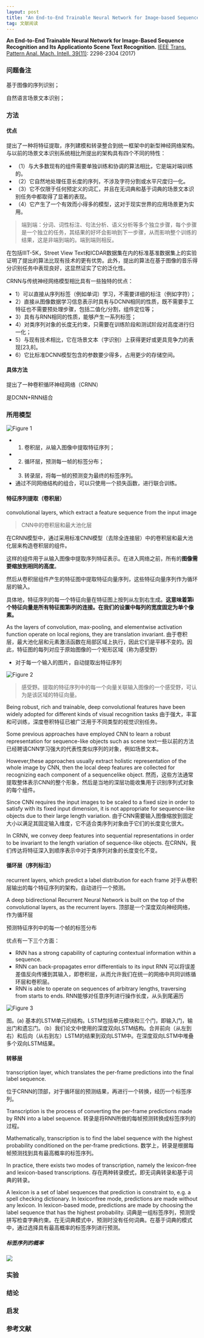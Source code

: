 ```yaml
---
layout: post
title: "An End-to-End Trainable Neural Network for Image-based Sequence Recognition and Its Application to Scene Text Recognition"
tag: 文献阅读
---
```


**An End-to-End Trainable Neural Network for Image-Based Sequence Recognition and Its Applicationto Scene Text Recognition.** [IEEE Trans. Pattern Anal. Mach. Intell. 39(11)](https://dblp.uni-trier.de/db/journals/pami/pami39.html#ShiBY17): 2298-2304 (2017)

### 问题备注

基于图像的序列识别；

自然语言场景文本识别；







### 方法

#### 优点

提出了一种将特征提取，序列建模和转录整合到统一框架中的新型神经网络架构。与以前的场景文本识别系统相比所提出的架构具有四个不同的特性：

- （1）与大多数现有的组件需要单独训练和协调的算法相比，它是端对端训练的。
- （2）它自然地处理任意长度的序列，不涉及字符分割或水平尺度归一化。
- （3）它不仅限于任何预定义的词汇，并且在无词典和基于词典的场景文本识别任务中都取得了显著的表现。
- （4）它产生了一个有效而小得多的模型，这对于现实世界的应用场景更为实用。

> 端到端：分词、词性标注、句法分析、语义分析等多个独立步骤，每个步骤是一个独立的任务，其结果的好坏会影响到下一步骤，从而影响整个训练的结果，这是非端到端的。端到端则相反。

在包括IIIT-5K，Street View Text和ICDAR数据集在内的标准基准数据集上的实验证明了提出的算法比现有技术的更有优势。此外，提出的算法在基于图像的音乐得分识别任务中表现良好，这显然证实了它的泛化性。

CRNN与传统神经网络模型相比具有一些独特的优点：

- 1）可以直接从序列标签（例如单词）学习，不需要详细的标注（例如字符）；
- 2）直接从图像数据学习信息表示时具有与DCNN相同的性质，既不需要手工特征也不需要预处理步骤，包括二值化/分割，组件定位等；
- 3）具有与RNN相同的性质，能够产生一系列标签；
- 4）对类序列对象的长度无约束，只需要在训练阶段和测试阶段对高度进行归一化；
- 5）与现有技术相比，它在场景文本（字识别）上获得更好或更具竞争力的表现[23,8]。
- 6）它比标准DCNN模型包含的参数要少得多，占用更少的存储空间。

#### 具体方法

提出了一种卷积循环神经网络（CRNN）

是DCNN+RNN结合





### 所用模型

![Figure 1](http://upload-images.jianshu.io/upload_images/3232548-7e18716d1bae7aeb.png?imageMogr2/auto-orient/strip%7CimageView2/2/w/1240)

- 1) 卷积层，从输入图像中提取特征序列；
- 2) 循环层，预测每一帧的标签分布；
- 3) 转录层，将每一帧的预测变为最终的标签序列。
- 通过不同网络结构的组合，可以只使用一个损失函数，进行联合训练。

#### 特征序列提取（卷积层）

convolutional layers, which extract a feature sequence from the input image 

> CNN中的卷积层和最大池化层

在CRNN模型中，通过采用标准CNN模型（去除全连接层）中的卷积层和最大池化层来构造卷积层的组件。

这样的组件用于从输入图像中提取序列特征表示。在进入网络之前，所有的**图像需要缩放到相同的高度**。

然后从卷积层组件产生的特征图中提取特征向量序列，这些特征向量序列作为循环层的输入。

具体地，特征序列的每一个特征向量在特征图上按列从左到右生成。**这意味着第i个特征向量是所有特征图第i列的连接。在我们的设置中每列的宽度固定为单个像素。**

As the layers of convolution, max-pooling, and elementwise activation function operate on local regions, they are translation invariant.  由于卷积层，最大池化层和元素激活函数在局部区域上执行，因此它们是平移不变的。因此，特征图的每列对应于原始图像的一个矩形区域（称为感受野）

- 对于每一个输入的图片，自动提取出特征序列

![Figure 2](http://upload-images.jianshu.io/upload_images/3232548-064909c42851b28b.png?imageMogr2/auto-orient/strip%7CimageView2/2/w/1240)

> 感受野。提取的特征序列中的每一个向量关联输入图像的一个感受野，可认为是该区域的特征向量。

Being robust, rich and trainable, deep convolutional features have been widely adopted for different kinds of visual recognition tasks 由于强大，丰富和可训练，深度卷积特征已被广泛用于不同类型的视觉识别任务。

Some previous approaches have employed CNN to learn a robust representation for sequence-like objects such as scene text一些以前的方法已经聘请CNN学习强大的代表性类似序列的对象，例如场景文本。

However,these approaches usually extract holistic representation of the whole image by CNN, then the local deep features are collected for recognizing each component of a sequencelike object. 然而，这些方法通常提取整体表示CNN的整个形象，然后是当地的深层功能收集用于识别序列式对象的每个组件。

Since CNN requires the input images to be scaled to a fixed size in order to satisfy with its fixed input dimension, it is not appropriate for sequence-like objects due to their large length variation.  由于CNN需要输入图像缩放到固定大小以满足其固定输入维度，它不适合类序列对象由于它们的长度变化很大。

In CRNN, we convey deep features into sequential representations in order to be invariant to the length variation of sequence-like objects. 在CRNN，我们传达将特征深入到顺序表示中对于类序列对象的长度变化不变。

#### 



#### 循环层（序列标注）

recurrent layers, which predict a label distribution for each frame 对于从卷积层输出的每个特征序列的架构，自动进行一个预测。

A deep bidirectional Recurrent Neural Network is built
on the top of the convolutional layers, as the recurrent layers.  顶部是一个深度双向神经网络，作为循环层

预测特征序列中的每一个帧的标签分布

优点有一下三个方面：

- RNN has a strong capability of capturing contextual information within a sequence. 
- RNN can back-propagates error differentials to its input RNN 可以将误差差值反向传播到其输入，即卷积层，从而允许我们在统一的网络中共同训练循环层和卷积层。
- RNN is able to operate on sequences of arbitrary lengths, traversing from starts to ends. RNN能够对任意序列进行操作长度，从头到尾遍历

![Figure 3](http://upload-images.jianshu.io/upload_images/3232548-bb7ebc9a9bbc1c0c.png?imageMogr2/auto-orient/strip%7CimageView2/2/w/1240)

图。(a) 基本的LSTM单元的结构。LSTM包括单元模块和三个门，即输入门，输出门和遗忘门。（b）我们论文中使用的深度双向LSTM结构。合并前向（从左到右）和后向（从右到左）LSTM的结果到双向LSTM中。在深度双向LSTM中堆叠多个双向LSTM结果。

#### 转移层

transcription layer, which translates the per-frame predictions into the final label sequence. 

位于CRNN的顶部，对于循环层的预测结果，再进行一个转换，经历一个标签序列。

Transcription is the process of converting the per-frame predictions made by RNN into a label sequence. 转录是将RNN所做的每帧预测转换成标签序列的过程。

Mathematically, transcription is to find the label sequence with
the highest probability conditioned on the per-frame predictions.  数学上，转录是根据每帧预测找到具有最高概率的标签序列。

In practice, there exists two modes of transcription, namely the lexicon-free and lexicon-based transcriptions.  存在两种转录模式，即无词典转录和基于词典的转录。

A lexicon is a set of label sequences that prediction
is constraint to, e.g. a spell checking dictionary. In lexiconfree mode, predictions are made without any lexicon. In
lexicon-based mode, predictions are made by choosing the
label sequence that has the highest probability. 词典是一组标签序列，预测受拼写检查字典约束。在无词典模式中，预测时没有任何词典。在基于词典的模式中，通过选择具有最高概率的标签序列进行预测。

##### 标签序列的概率

![](https://ws1.sinaimg.cn/large/e93305edgy1fx9yl8pvvej20jf0cwwgn.jpg)



### 实验





### 结论





### 启发





### 参考文献







